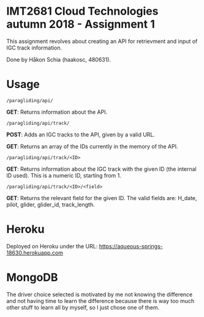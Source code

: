 # IMT2681 Cloud Technologies autumn 2018 - Assignment 1
This assignment revolves about creating an API for retrievment and input of IGC track information.

Done by Håkon Schia (haakosc, 480631).


# Usage


```/paragliding/api/```

**GET**: Returns information about the API.


```/paragliding/api/track/```

**POST**: Adds an IGC tracks to the API, given by a valid URL.

**GET**: Returns an array of the IDs currently in the memory of the API.


```/paragliding/api/track/<ID>```

**GET**: Returns information about the IGC track with the given ID (the internal ID used). This is a numeric ID, starting from 1.


```/paragliding/api/track/<ID>/<field>```

**GET**: Returns the relevant field for the given ID. The valid fields are: H_date, pilot, glider, glider_id, track_length.

# Heroku
Deployed on Heroku under the URL: https://aqueous-springs-18630.herokuapp.com

# MongoDB
The driver choice selected is motivated by me not knowing the difference and not having time to learn the difference because there is way too much other stuff to learn all by myself, so I just chose one of them.
